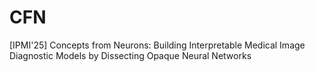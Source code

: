 # CFN
[IPMI'25] Concepts from Neurons: Building Interpretable Medical Image Diagnostic Models by Dissecting Opaque Neural Networks
